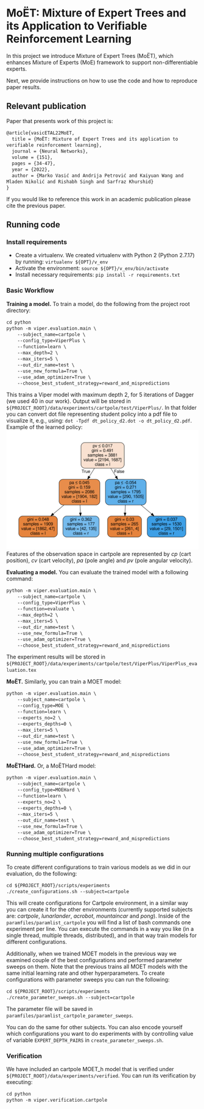 # MoËT: Mixture of Expert Trees and its Application to Verifiable Reinforcement Learning
In this project we introduce Mixture of Expert Trees (MoËT), which enhances Mixture of Experts (MoE) framework to support non-differentiable experts.

Next, we provide instructions on how to use the code and how to reproduce paper results.

## Relevant publication
Paper that presents work of this project is:
```
@article{vasicETAL22MoET,
  title = {MoËT: Mixture of Expert Trees and its application to verifiable reinforcement learning},
  journal = {Neural Networks},
  volume = {151},
  pages = {34-47},
  year = {2022},
  author = {Marko Vasić and Andrija Petrović and Kaiyuan Wang and Mladen Nikolić and Rishabh Singh and Sarfraz Khurshid}
}
```
If you would like to reference this work in an academic publication please cite the previous paper.

## Running code

### Install requirements
- Create a virtualenv. We created virtualenv with Python 2 (Python
  2.7.17) by running: `virtualenv ${OPT}/v_env`
- Activate the environment: `source ${OPT}/v_env/bin/activate`
- Install necessary requirements: `pip install -r requirements.txt`

### Basic Workflow
**Training a model.** To train a model, do the following from the project root directory:

``` shell
cd python
python -m viper.evaluation.main \
    --subject_name=cartpole \
    --config_type=ViperPlus \
    --function=learn \
    --max_depth=2 \
    --max_iters=5 \
    --out_dir_name=test \
    --use_new_formula=True \
    --use_adam_optimizer=True \
    --choose_best_student_strategy=reward_and_mispredictions
```
This trains a Viper model with maximum depth 2, for 5 iterations of Dagger (we used 40 in our work). 
Output will be stored in `${PROJECT_ROOT}/data/experiments/cartpole/test/ViperPlus/`.
In that folder you can convert dot file representing student policy into a pdf file to visualize it, e.g., using: `dot -Tpdf dt_policy_d2.dot -o dt_policy_d2.pdf`.
Example of the learned policy:
![DT Policy](data/experiments/cartpole/example.svg)
Features of the observation space in cartpole are represented by *cp* (cart position), *cv* (cart velocity), *pa* (pole angle) and *pv* (pole angular velocity).

**Evaluating a model.** You can evaluate the trained model with a following command:

``` shell
python -m viper.evaluation.main \
    --subject_name=cartpole \
    --config_type=ViperPlus \
    --function=evaluate \
    --max_depth=2 \
    --max_iters=5 \
    --out_dir_name=test \
    --use_new_formula=True \
    --use_adam_optimizer=True \
    --choose_best_student_strategy=reward_and_mispredictions
```
The experiment results will be stored in `${PROJECT_ROOT}/data/experiments/cartpole/test/ViperPlus/ViperPlus_evaluation.tex`

**MoËT.** Similarly, you can train a MOET model:

``` shell
python -m viper.evaluation.main \
    --subject_name=cartpole \
    --config_type=MOE \
    --function=learn \
    --experts_no=2 \
    --experts_depths=0 \
    --max_iters=5 \
    --out_dir_name=test \
    --use_new_formula=True \
    --use_adam_optimizer=True \
    --choose_best_student_strategy=reward_and_mispredictions
```
**MoËTHard.** Or, a MoËTHard model:

``` shell
python -m viper.evaluation.main \
    --subject_name=cartpole \
    --config_type=MOEHard \
    --function=learn \
    --experts_no=2 \
    --experts_depths=0 \
    --max_iters=5 \
    --out_dir_name=test \
    --use_new_formula=True \
    --use_adam_optimizer=True \
    --choose_best_student_strategy=reward_and_mispredictions
```

### Running multiple configurations
To create different configurations to train various models as we did in our evaluation, do the following:

``` shell
cd ${PROJECT_ROOT}/scripts/experiments
./create_configurations.sh --subject=cartpole
```
This will create configurations for Cartpole environment, in a similar way you can create it for the other environments
(currently supported subjects are: *cartpole*, *lunarlander*, *acrobot*, *mountaincar* and *pong*).
Inside of the `paramfiles/paramlist_cartpole` you will find a list of bash commands one experiment per line.
You can execute the commands in a way you like (in a single thread, multiple threads, distributed), and in that way train models for different configurations.

Additionally, when we trained MOET models in the previous way we examined couple of the best configurations and performed parameter sweeps on them.
Note that the previous trains all MOET models with the same initial learning rate and other hyperparameters.
To create configurations with parameter sweeps you can run the following:

``` shell
cd ${PROJECT_ROOT}/scripts/experiments
./create_parameter_sweeps.sh --subject=cartpole
```
The parameter file will be saved in `paramfiles/paramlist_cartpole_parameter_sweeps`.

You can do the same for other subjects. You can also encode yourself
which configurations you want to do experiments with by controlling
value of variable `EXPERT_DEPTH_PAIRS` in
`create_parameter_sweeps.sh`.

### Verification
We have included an cartpole MOET_h model that is verified under
`${PROJECT_ROOT}/data/experiments/verified`. You can run its
verification by executing:
``` shell
cd python
python -m viper.verification.cartpole
```

